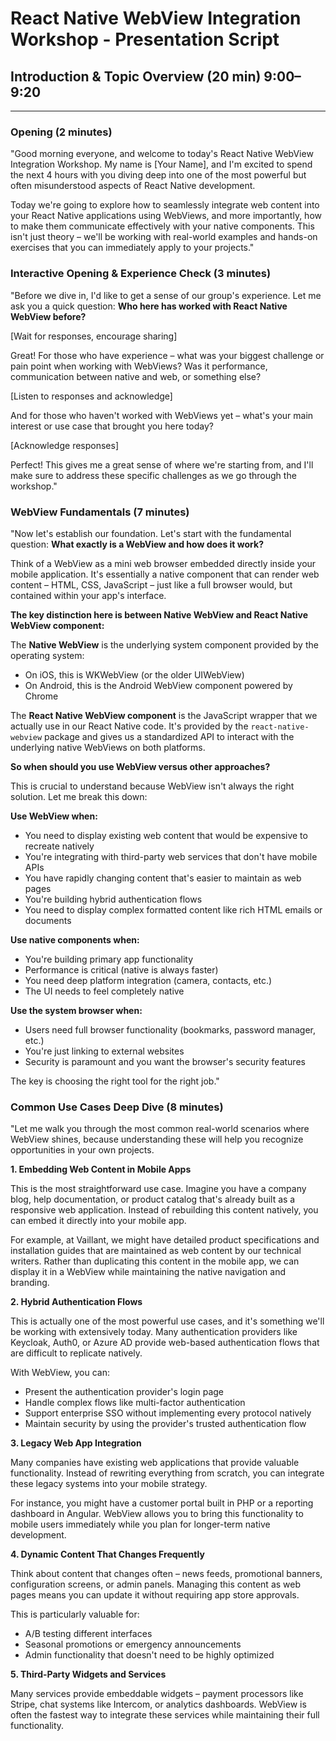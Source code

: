# React Native WebView Integration Workshop - Presentation Script

## Introduction & Topic Overview (20 min) 9:00–9:20

---

### Opening (2 minutes)

"Good morning everyone, and welcome to today's React Native WebView Integration Workshop. My name is [Your Name], and I'm excited to spend the next 4 hours with you diving deep into one of the most powerful but often misunderstood aspects of React Native development.

Today we're going to explore how to seamlessly integrate web content into your React Native applications using WebViews, and more importantly, how to make them communicate effectively with your native components. This isn't just theory – we'll be working with real-world examples and hands-on exercises that you can immediately apply to your projects."

### Interactive Opening & Experience Check (3 minutes)

"Before we dive in, I'd like to get a sense of our group's experience. Let me ask you a quick question: **Who here has worked with React Native WebView before?**

[Wait for responses, encourage sharing]

Great! For those who have experience – what was your biggest challenge or pain point when working with WebViews? Was it performance, communication between native and web, or something else?

[Listen to responses and acknowledge]

And for those who haven't worked with WebViews yet – what's your main interest or use case that brought you here today?

[Acknowledge responses]

Perfect! This gives me a great sense of where we're starting from, and I'll make sure to address these specific challenges as we go through the workshop."

### WebView Fundamentals (7 minutes)

"Now let's establish our foundation. Let's start with the fundamental question: **What exactly is a WebView and how does it work?**

Think of a WebView as a mini web browser embedded directly inside your mobile application. It's essentially a native component that can render web content – HTML, CSS, JavaScript – just like a full browser would, but contained within your app's interface.

**The key distinction here is between Native WebView and React Native WebView component:**

The **Native WebView** is the underlying system component provided by the operating system:

- On iOS, this is WKWebView (or the older UIWebView)
- On Android, this is the Android WebView component powered by Chrome

The **React Native WebView component** is the JavaScript wrapper that we actually use in our React Native code. It's provided by the `react-native-webview` package and gives us a standardized API to interact with the underlying native WebViews on both platforms.

**So when should you use WebView versus other approaches?**

This is crucial to understand because WebView isn't always the right solution. Let me break this down:

**Use WebView when:**

- You need to display existing web content that would be expensive to recreate natively
- You're integrating with third-party web services that don't have mobile APIs
- You have rapidly changing content that's easier to maintain as web pages
- You're building hybrid authentication flows
- You need to display complex formatted content like rich HTML emails or documents

**Use native components when:**

- You're building primary app functionality
- Performance is critical (native is always faster)
- You need deep platform integration (camera, contacts, etc.)
- The UI needs to feel completely native

**Use the system browser when:**

- Users need full browser functionality (bookmarks, password manager, etc.)
- You're just linking to external websites
- Security is paramount and you want the browser's security features

The key is choosing the right tool for the right job."

### Common Use Cases Deep Dive (8 minutes)

"Let me walk you through the most common real-world scenarios where WebView shines, because understanding these will help you recognize opportunities in your own projects.

**1. Embedding Web Content in Mobile Apps**

This is the most straightforward use case. Imagine you have a company blog, help documentation, or product catalog that's already built as a responsive web application. Instead of rebuilding this content natively, you can embed it directly into your mobile app.

For example, at Vaillant, we might have detailed product specifications and installation guides that are maintained as web content by our technical writers. Rather than duplicating this content in the mobile app, we can display it in a WebView while maintaining the native navigation and branding.

**2. Hybrid Authentication Flows**

This is actually one of the most powerful use cases, and it's something we'll be working with extensively today. Many authentication providers like Keycloak, Auth0, or Azure AD provide web-based authentication flows that are difficult to replicate natively.

With WebView, you can:

- Present the authentication provider's login page
- Handle complex flows like multi-factor authentication
- Support enterprise SSO without implementing every protocol natively
- Maintain security by using the provider's trusted authentication flow

**3. Legacy Web App Integration**

Many companies have existing web applications that provide valuable functionality. Instead of rewriting everything from scratch, you can integrate these legacy systems into your mobile strategy.

For instance, you might have a customer portal built in PHP or a reporting dashboard in Angular. WebView allows you to bring this functionality to mobile users immediately while you plan for longer-term native development.

**4. Dynamic Content That Changes Frequently**

Think about content that changes often – news feeds, promotional banners, configuration screens, or admin panels. Managing this content as web pages means you can update it without requiring app store approvals.

This is particularly valuable for:

- A/B testing different interfaces
- Seasonal promotions or emergency announcements
- Admin functionality that doesn't need to be highly optimized

**5. Third-Party Widgets and Services**

Many services provide embeddable widgets – payment processors like Stripe, chat systems like Intercom, or analytics dashboards. WebView is often the fastest way to integrate these services while maintaining their full functionality.
